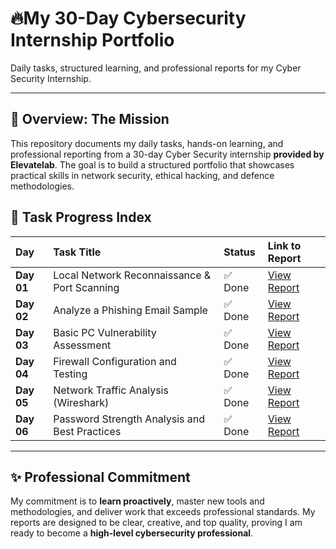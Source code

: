 # 🔥My 30-Day Cybersecurity Internship Portfolio

Daily tasks, structured learning, and professional reports for my Cyber Security Internship.

---

## 🎯 Overview: The Mission
This repository documents my daily tasks, hands-on learning, and professional reporting from a 30-day Cyber Security internship **provided by Elevatelab**. The goal is to build a structured portfolio that showcases practical skills in network security, ethical hacking, and defence methodologies.
 
## 📁 Task Progress Index

| Day | Task Title | Status | Link to Report |
| :--- | :--- | :--- | :--- |
| **Day 01** | Local Network Reconnaissance & Port Scanning | ✅ Done | [View Report](./Day-1-Port_Scanning/Readme.md) |
| **Day 02** | Analyze a Phishing Email Sample | ✅ Done | [View Report](./Day-02-Phishing-Analysis/README.md) |
| **Day 03** | Basic PC Vulnerability Assessment | ✅ Done | [View Report](./Day-3-Vulnerability-Assessment/README.md) |
| **Day 04** | Firewall Configuration and Testing | ✅ Done | [View Report](./Day-4-Firewall-Configuration/Readme.md) |
| **Day 05** | Network Traffic Analysis (Wireshark) | ✅ Done | [View Report](./Day-5-Packet-Analysis/Readme.md) |
| **Day 06** | Password Strength Analysis and Best Practices | ✅ Done | [View Report](./Day-6-Password-Analysis/Readme.md) |

---

## ✨ Professional Commitment
My commitment is to **learn proactively**, master new tools and methodologies, and deliver work that exceeds professional standards. My reports are designed to be clear, creative, and top quality, proving I am ready to become a **high-level cybersecurity professional**.
